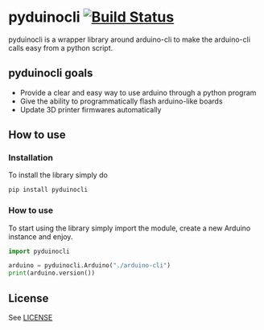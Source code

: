 # pyduinocli [![Build Status](https://travis-ci.org/Renaud11232/pyduinocli.svg?branch=master)](https://travis-ci.org/Renaud11232/pyduinocli)

pyduinocli is a wrapper library around arduino-cli to make the arduino-cli calls easy from a python script.

## pyduinocli goals

* Provide a clear and easy way to use arduino through a python program
* Give the ability to programmatically flash arduino-like boards
* Update 3D printer firmwares automatically

## How to use

### Installation

To install the library simply do
```bash
pip install pyduinocli
```

### How to use

To start using the library simply import the module, create a new Arduino instance and enjoy.

```python
import pyduinocli

arduino = pyduinocli.Arduino("./arduino-cli")
print(arduino.version())
```

## License

See [LICENSE](LICENSE)
